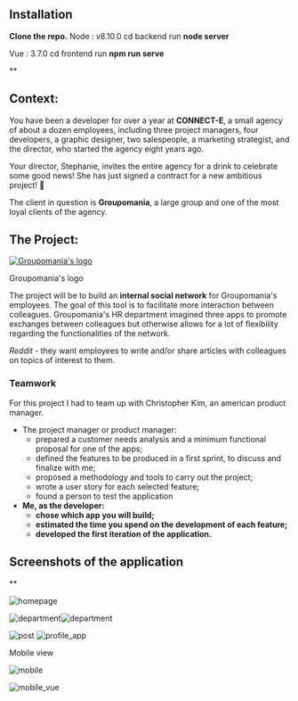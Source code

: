 ## Installation

**Clone the repo.** Node : v8.10.0 cd backend 
run **node server**

Vue : 3.7.0 cd frontend 
run **npm run serve**

**


## Context:

You have been a developer for over a year at **CONNECT-E**, a small agency of about a dozen employees, including three project managers, four developers, a graphic designer, two salespeople, a marketing strategist, and the director, who started the agency eight years ago.

Your director, Stephanie, invites the entire agency for a drink to celebrate some good news! She has just signed a contract for a new ambitious project! 🥂

The client in question is **Groupomania**, a large group and one of the most loyal clients of the agency.


## The Project:

[![Groupomania's logo](https://user.oc-static.com/upload/2018/11/30/15435845574363_Groupomania.png)](https://user.oc-static.com/upload/2018/11/30/15435845574363_Groupomania.png)

Groupomania's logo

The project will be to build an **internal social network** for Groupomania's employees. The goal of this tool is to facilitate more interaction between colleagues. Groupomania's HR department imagined three apps to promote exchanges between colleagues but otherwise allows for a lot of flexibility regarding the functionalities of the network.


_Reddit_ - they want employees to write and/or share articles with colleagues on topics of interest to them.


### Teamwork

For this project I had to team up with Christopher Kim, an american product manager.
-   The project manager or product manager:  
    -   prepared a customer needs analysis and a minimum functional proposal for one of the apps;
    -   defined the features to be produced in a first sprint, to discuss and finalize with me;
    -   proposed a methodology and tools to carry out the project;
    -   wrote a user story for each selected feature;
    -   found a person to test the application 
-   **Me, as the developer:**  
    -   **chose which app you will build;**
    -   **estimated the time you spend on the development of each feature;**
    -   **developed the first iteration of the application.**

## Screenshots of the application

**

![homepage](https://user-images.githubusercontent.com/32814329/61376174-f29b2b80-a8a0-11e9-9f97-f441371152ad.png)

![department](https://user-images.githubusercontent.com/32814329/61375434-312fe680-a89f-11e9-84d4-cdd6a010a59d.png)![department](https://user-images.githubusercontent.com/32814329/61375434-312fe680-a89f-11e9-84d4-cdd6a010a59d.png)


![post](https://user-images.githubusercontent.com/32814329/61375457-3ee56c00-a89f-11e9-93fd-a40405a87017.png)
![profile_app](https://user-images.githubusercontent.com/32814329/61375468-43aa2000-a89f-11e9-9640-17e2a6c18bba.png)


Mobile view

![mobile](https://user-images.githubusercontent.com/32814329/61375444-37be5e00-a89f-11e9-83c6-406b06cdab3b.png)

![mobile_vue](https://user-images.githubusercontent.com/32814329/61375452-3bea7b80-a89f-11e9-8354-61f8ec45f9c5.png)
